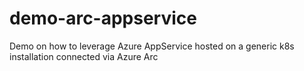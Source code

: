 # demo-arc-appservice
Demo on how to leverage Azure AppService hosted on a generic k8s installation connected via Azure Arc
